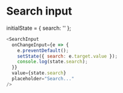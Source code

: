# Search input

initialState = { search: '' };

```js
<SearchInput
  onChangeInput={e => {
    e.preventDefault();
    setState({ search: e.target.value });
    console.log(state.search);
  }}
  value={state.search}
  placeholder="Search..."
/>
```
